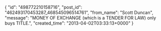  {
   "id": "498772210158716",
   "post_id": "462493170453287_468545096514761",
   "from_name": "Scott Duncan",
   "message": "MONEY OF EXCHANGE (which is a TENDER FOR LAW) only buys TITLE.",
   "created_time": "2013-04-02T03:33:13+0000"
 }
